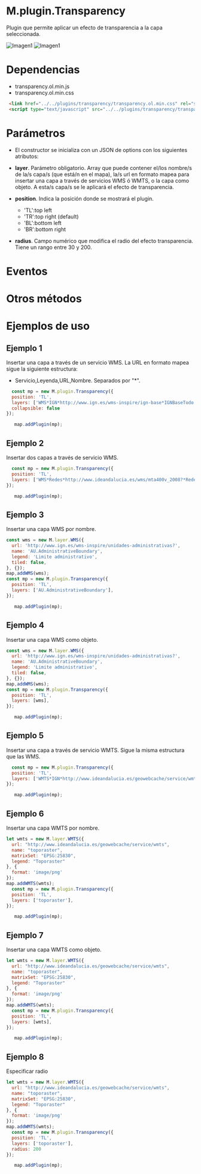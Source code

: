 # M.plugin.Transparency

Plugin que permite aplicar un efecto de transparencia a la capa seleccionada.

![Imagen1](./img/transparency_1.png)
![Imagen1](./img/transparency_2.png)

# Dependencias

- transparency.ol.min.js
- transparency.ol.min.css


```html
 <link href="../../plugins/transparency/transparency.ol.min.css" rel="stylesheet" />
 <script type="text/javascript" src="../../plugins/transparency/transparency.ol.min.js"></script>
```

# Parámetros

- El constructor se inicializa con un JSON de options con los siguientes atributos:

- **layer**. Parámetro obligatorio. Array que puede contener el/los nombre/s de la/s capa/s (que está/n en el mapa), la/s url en formato mapea para insertar una capa a través de servicios WMS ó WMTS, o la capa como objeto.
  A esta/s capa/s se le aplicará el efecto de transparencia.

- **position**. Indica la posición donde se mostrará el plugin.
  - 'TL':top left
  - 'TR':top right (default)
  - 'BL':bottom left
  - 'BR':bottom right

- **radius**. Campo numérico que modifica el radio del efecto transparencia. Tiene un rango entre 30 y 200.

# Eventos

# Otros métodos

# Ejemplos de uso

## Ejemplo 1
Insertar una capa a través de un servicio WMS. La URL en formato mapea sigue la siguiente estructura:
  - Servicio,Leyenda,URL,Nombre. Separados por "*".
```javascript
  const mp = new M.plugin.Transparency({
  position: 'TL',
  layers: ['WMS*IGN*http://www.ign.es/wms-inspire/ign-base*IGNBaseTodo'],
  collapsible: false
});

   map.addPlugin(mp);
```

## Ejemplo 2
Insertar dos capas a través de servicio WMS.
```javascript
  const mp = new M.plugin.Transparency({
  position: 'TL',
  layers: ['WMS*Redes*http://www.ideandalucia.es/wms/mta400v_2008?*Redes_energeticas', 'WMS*IGN*http://www.ign.es/wms-inspire/ign-base*IGNBaseTodo']
});

   map.addPlugin(mp);
```

## Ejemplo 3
Insertar una capa WMS por nombre.
```javascript
const wms = new M.layer.WMS({
  url: 'http://www.ign.es/wms-inspire/unidades-administrativas?',
  name: 'AU.AdministrativeBoundary',
  legend: 'Limite administrativo',
  tiled: false,
}, {});
map,addWMS(wms);
const mp = new M.plugin.Transparency({
  position: 'TL',
  layers: ['AU.AdministrativeBoundary'],
});

   map.addPlugin(mp);
```

## Ejemplo 4
Insertar una capa WMS como objeto.
```javascript
const wms = new M.layer.WMS({
  url: 'http://www.ign.es/wms-inspire/unidades-administrativas?',
  name: 'AU.AdministrativeBoundary',
  legend: 'Limite administrativo',
  tiled: false,
}, {});
map,addWMS(wms);
const mp = new M.plugin.Transparency({
  position: 'TL',
  layers: [wms],
});

   map.addPlugin(mp);
```

## Ejemplo 5
Insertar una capa a través de servicio WMTS. Sigue la misma estructura que las WMS.
```javascript
  const mp = new M.plugin.Transparency({
  position: 'TL',
  layers: ['WMTS*IGN*http://www.ideandalucia.es/geowebcache/service/wmts*toporaster']
});

   map.addPlugin(mp);
```

## Ejemplo 6
Insertar una capa WMTS por nombre.
```javascript
let wmts = new M.layer.WMTS({
  url: "http://www.ideandalucia.es/geowebcache/service/wmts",
  name: "toporaster",
  matrixSet: "EPSG:25830",
  legend: "Toporaster"
}, {
  format: 'image/png'
});
map.addWMTS(wmts);
  const mp = new M.plugin.Transparency({
  position: 'TL',
  layers: ['toporaster'],
});

   map.addPlugin(mp);
```

## Ejemplo 7
Insertar una capa WMTS como objeto.
```javascript
let wmts = new M.layer.WMTS({
  url: "http://www.ideandalucia.es/geowebcache/service/wmts",
  name: "toporaster",
  matrixSet: "EPSG:25830",
  legend: "Toporaster"
}, {
  format: 'image/png'
});
map.addWMTS(wmts);
  const mp = new M.plugin.Transparency({
  position: 'TL',
  layers: [wmts],
});

   map.addPlugin(mp);
```

## Ejemplo 8
Especificar radio
```javascript
let wmts = new M.layer.WMTS({
  url: "http://www.ideandalucia.es/geowebcache/service/wmts",
  name: "toporaster",
  matrixSet: "EPSG:25830",
  legend: "Toporaster"
}, {
  format: 'image/png'
});
map.addWMTS(wmts);
  const mp = new M.plugin.Transparency({
  position: 'TL',
  layers: ['toporaster'],
  radius: 200
});

   map.addPlugin(mp);
```
